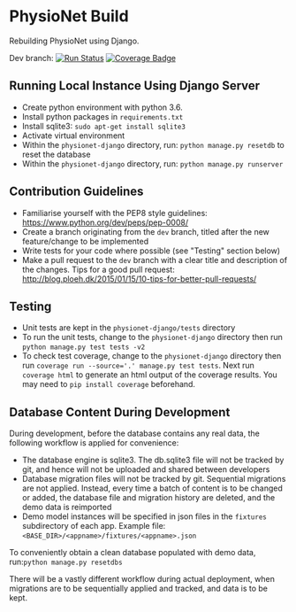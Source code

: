# PhysioNet Build

Rebuilding PhysioNet using Django.

Dev branch: [![Run Status](https://api.shippable.com/projects/59e7d1baaf0a170700d5b5b0/badge?branch=dev)](https://app.shippable.com/github/MIT-LCP/physionet-build) [![Coverage Badge](https://api.shippable.com/projects/59e7d1baaf0a170700d5b5b0/coverageBadge?branch=dev)](https://app.shippable.com/github/MIT-LCP/physionet-build)

## Running Local Instance Using Django Server

- Create python environment with python 3.6.
- Install python packages in `requirements.txt`
- Install sqlite3: `sudo apt-get install sqlite3`
- Activate virtual environment
- Within the `physionet-django` directory, run: `python manage.py resetdb` to reset the database
- Within the `physionet-django` directory, run: `python manage.py runserver`

## Contribution Guidelines

- Familiarise yourself with the PEP8 style guidelines: https://www.python.org/dev/peps/pep-0008/
- Create a branch originating from the `dev` branch, titled after the new feature/change to be implemented
- Write tests for your code where possible (see "Testing" section below)
- Make a pull request to the `dev` branch with a clear title and description of the changes. Tips for a good pull request: http://blog.ploeh.dk/2015/01/15/10-tips-for-better-pull-requests/

## Testing  

- Unit tests are kept in the `physionet-django/tests` directory
- To run the unit tests, change to the `physionet-django` directory then run `python manage.py test tests -v2`
- To check test coverage, change to the `physionet-django` directory then run `coverage run --source='.' manage.py test tests`. Next run `coverage html` to generate an html output of the coverage results. You may need to `pip install coverage` beforehand.

## Database Content During Development

During development, before the database contains any real data, the following workflow is applied for convenience:

- The database engine is sqlite3. The db.sqlite3 file will not be tracked by git, and hence will not be uploaded and shared between developers
- Database migration files will not be tracked by git. Sequential migrations are not applied. Instead, every time a batch of content is to be changed or added, the database file and migration history are deleted, and the demo data is reimported
- Demo model instances will be specified in json files in the `fixtures` subdirectory of each app. Example file: `<BASE_DIR>/<appname>/fixtures/<appname>.json`

To conveniently obtain a clean database populated with demo data, run:`python manage.py resetdbs`

There will be a vastly different workflow during actual deployment, when migrations are to be sequentially applied and tracked, and data is to be kept.

